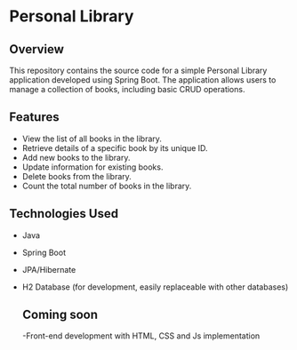 # Personal Library

## Overview

This repository contains the source code for a simple Personal Library application developed using Spring Boot. The application allows users to manage a collection of books, including basic CRUD operations.

## Features

- View the list of all books in the library.
- Retrieve details of a specific book by its unique ID.
- Add new books to the library.
- Update information for existing books.
- Delete books from the library.
- Count the total number of books in the library.

## Technologies Used

- Java
- Spring Boot
- JPA/Hibernate
- H2 Database (for development, easily replaceable with other databases)

  ## Coming soon

  -Front-end development with HTML, CSS and Js implementation
  
